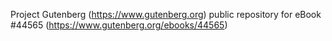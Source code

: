 Project Gutenberg (https://www.gutenberg.org) public repository for eBook #44565 (https://www.gutenberg.org/ebooks/44565)
